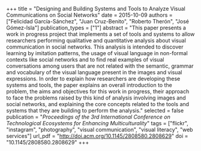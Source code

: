 +++
title = "Designing and Building Systems and Tools to Analyze Visual Communications on Social Networks"
date = 2015-10-09
authors = ["Felicidad García-Sánchez", "Juan Cruz-Benito", "Roberto Therón", "José Gómez-Isla"]
publication_types = ["1"]
abstract = "This paper presents a work in progress project that implements a set of tools and systems to allow researchers performing qualitative and quantitative analysis about visual communication in social networks. This analysis is intended to discover learning by imitation patterns, the usage of visual language in non-formal contexts like social networks and to find real examples of visual conversations among users that are not related with the semantic, grammar and vocabulary of the visual language present in the images and visual expressions. In order to explain how researchers are developing these systems and tools, the paper explains an overall introduction to the problem, the aims and objectives for this work in progress, their approach to face the problems raised by this kind of analysis involving images and social networks, and explaining the core concepts related to the tools and systems that they are building to perform the analysis."
selected = false
publication = "*Proceedings of the 3rd International Conference on Technological Ecosystems for Enhancing Multiculturality*"
tags = ["flickr", "instagram", "photography", "visual communication", "visual literacy", "web services"]
url_pdf = "http://doi.acm.org/10.1145/2808580.2808629"
doi = "10.1145/2808580.2808629"
+++
